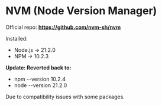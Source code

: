 # NVM (Node Version Manager)

Official repo: **https://github.com/nvm-sh/nvm**

Installed:
+ Node.js -> 21.2.0
+ NPM -> 10.2.3

**Update: Reverted back to:**
+ npm --version 10.2.4
+ node --version 21.2.0

Due to compatibility issues with some packages.